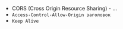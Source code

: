 - CORS (Cross Origin Resource Sharing) - ...
- `Access-Control-Allow-Origin заголовок` 
- `Keep Alive`
